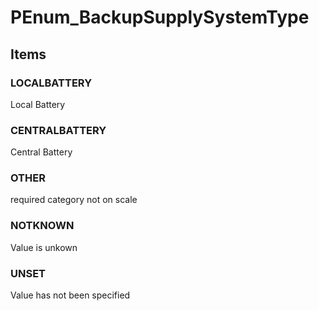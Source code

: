 # PEnum_BackupSupplySystemType

## Items

### LOCALBATTERY
Local Battery

### CENTRALBATTERY
Central Battery

### OTHER
required category not on scale

### NOTKNOWN
Value is unkown

### UNSET
Value has not been specified

